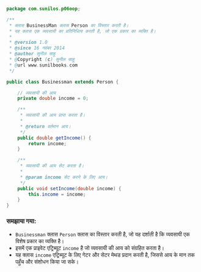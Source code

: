 
```java
package com.sunilos.p06oop;

/**
 * क्लास BusinessMan क्लास Person का विस्तार करती है।
 * यह क्लास एक व्यवसायी का प्रतिनिधित्व करती है, जो एक प्रकार का व्यक्ति है।
 * 
 * @version 1.0
 * @since 16 नवंबर 2014
 * @author सुनील साहू
 * @Copyright (c) सुनील साहू
 * @url www.sunilbooks.com
 */

public class Businessman extends Person {

	// व्यवसायी की आय
	private double income = 0;

	/**
	 * व्यवसायी की आय प्राप्त करता है।
	 * 
	 * @return वर्तमान आय।
	 */
	public double getIncome() {
		return income;
	}

	/**
	 * व्यवसायी की आय सेट करता है।
	 * 
	 * @param income सेट करने के लिए आय।
	 */
	public void setIncome(double income) {
		this.income = income;
	}
}
```

### समझाया गया:
- `Businessman` क्लास `Person` क्लास का विस्तार करती है, जो यह दर्शाती है कि व्यवसायी एक विशेष प्रकार का व्यक्ति है।
- इसमें एक प्राइवेट एट्रिब्यूट `income` है जो व्यवसायी की आय को संग्रहित करता है।
- यह क्लास `income` एट्रिब्यूट के लिए गेटर और सेटर मेथड प्रदान करती है, जिससे आय के मान तक पहुँच और संशोधन किया जा सके।
